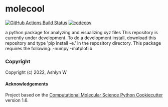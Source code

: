 molecool
==============================
[//]: # (Badges)
[![GitHub Actions Build Status](https://github.com/REPLACE_WITH_OWNER_ACCOUNT/molecool/workflows/CI/badge.svg)](https://github.com/REPLACE_WITH_OWNER_ACCOUNT/molecool/actions?query=workflow%3ACI)
[![codecov](https://codecov.io/gh/REPLACE_WITH_OWNER_ACCOUNT/molecool/branch/master/graph/badge.svg)](https://codecov.io/gh/REPLACE_WITH_OWNER_ACCOUNT/molecool/branch/master)


a python package for analyzing and visualizing xyz files
This repository is currently under development. To do a development install, download this repository and type 'pip install -e.' in the repository directory.
This package requires the following:
-numpy
-matplotlib

### Copyright

Copyright (c) 2022, Ashlyn W


#### Acknowledgements
 
Project based on the 
[Computational Molecular Science Python Cookiecutter](https://github.com/molssi/cookiecutter-cms) version 1.6.
